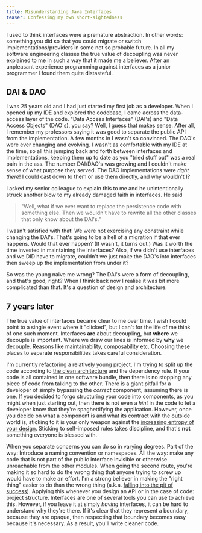 ```yaml
---
title: Misunderstanding Java Interfaces
teaser: Confessing my own short-sightedness
---
```



I used to think interfaces were a premature abstraction. In other words: something you did so that you could migrate or switch implementations/providers in some not so probable future. In all my software engineering classes the true value of decoupling was never explained to me in such a way that it made me a believer. After an unpleasant experience programming against interfaces as a junior programmer I found them quite distasteful.

## DAI & DAO
I was 25 years old and I had just started my first job as a developer. When I opened up my IDE and explored the codebase, I came across the data-access layer of the code. "Data Access Interfaces" (DAI's) and "Data Access Objects" (DAO's), you say? Well, I guess that makes sense. After all, I remember my professors saying it was good to separate the public API from the implementation. A few months in I wasn't so convinced. The DAO's were ever changing and evolving. I wasn't as comfortable with my IDE at the time, so all this jumping back and forth between interfaces and implementations, keeping them up to date as you "tried stuff out" was a real pain in the ass. The number DAI/DAO's was growing and I couldn't make sense of what purpose they served. The DAO implementations were *right there*! I could cast down to them or use them directly, and why wouldn't I?

I asked my senior colleague to explain this to me and he unintentionally struck another blow to my already damaged faith in interfaces. He said 
> "Well, what if we ever want to replace the persistence code with something else. Then we wouldn't have to rewrite all the other classes that only know about the DAI's."

I wasn't satisfied with that! We were not exercising any constraint while changing the DAI's. That's going to be a hell of a migration if that ever happens. Would that ever happen? (It wasn't, it turns out.) Was it worth the time invested in maintaining the interfaces? Also, if we didn't use interfaces and we DID have to migrate, couldn't we just make the DAO's into interfaces then sweep up the implementation from under it?

So was the young naive me wrong? The DAI's were a form of decoupling, and that's good, right? When I think back now I realise it was bit more complicated than that. It's a question of design and architecture.

## 7 years later
The true value of interfaces became clear to me over time. I wish I could point to a single event where it "clicked", but I can't for the life of me think of one such moment. Interfaces **are** about decoupling, but **where** we decouple is important. Where we draw our lines is informed by **why** we decouple. Reasons like maintainability, composability etc. Choosing these places to separate responsibilities takes careful consideration.

I'm currently refactoring a relatively young project. I'm trying to split up the code according to [the clean architecture](https://blog.8thlight.com/uncle-bob/2012/08/13/the-clean-architecture.html) and the dependency rule. If your code is all contained in one software bundle, then there is no stopping any piece of code from talking to the other. There is a giant pitfall for a developer of simply bypassing the *correct* component, assuming there is one. If you decided to forgo structuring your code into components, as you might when just starting out, then there is not even a *hint* in the code to let a developer know that they're spaghettifying the application. However, once you decide on what a component is and what its contract with the outside world is, sticking to it is your only weapon against the [increasing entropy of your design](http://martinfowler.com/articles/designDead.html). Sticking to self-imposed rules takes discipline, and that's **not** something everyone is blessed with.

When you separate concerns you can do so in varying degrees. Part of the way: Introduce a naming convention or namespaces. All the way: make any code that is not part of the public interface invisible or otherwise unreachable from the other modules. When going the second route, you're making it so hard to do the wrong thing that anyone trying to screw up would have to make an effort. I'm a strong believer in making the "right thing" easier to do than the wrong thing (a.k.a. [falling into the pit of success](http://blog.codinghorror.com/falling-into-the-pit-of-success/)). Applying this whenever you design an API or in the case of code: project structure. Interfaces are one of several tools you can use to achieve this. However, if you leave it at simply *having* interfaces, it can be hard to understand why they're there. If it's clear that they represent a boundary, because they are opaque, then respecting that boundary becomes easy because it's necessary. As a result, you'll write cleaner code.
